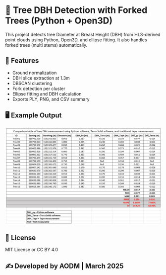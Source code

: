 # 🌳 Tree DBH Detection with Forked Trees (Python + Open3D)

This project detects tree Diameter at Breast Height (DBH) from HLS-derived point clouds using Python, Open3D, and ellipse fitting. 
It also handles forked trees (multi stems) automatically.

## 📂 Features
- Ground normalization
- DBH slice extraction at 1.3m
- DBSCAN clustering
- Fork detection per cluster
- Ellipse fitting and DBH calculation
- Exports PLY, PNG, and CSV summary

## 🖥 Example Output
![Sample Output](figures/comparison_table.png)

## 📜 License
MIT License or CC BY 4.0

## ✍ Developed by AODM | March 2025
